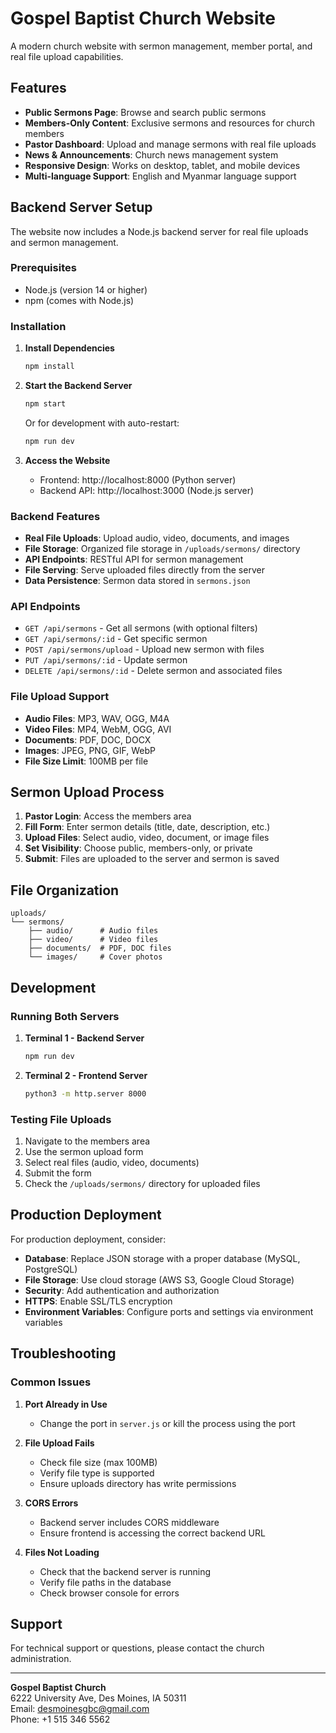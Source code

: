 # Gospel Baptist Church Website

A modern church website with sermon management, member portal, and real file upload capabilities.

## Features

- **Public Sermons Page**: Browse and search public sermons
- **Members-Only Content**: Exclusive sermons and resources for church members
- **Pastor Dashboard**: Upload and manage sermons with real file uploads
- **News & Announcements**: Church news management system
- **Responsive Design**: Works on desktop, tablet, and mobile devices
- **Multi-language Support**: English and Myanmar language support

## Backend Server Setup

The website now includes a Node.js backend server for real file uploads and sermon management.

### Prerequisites

- Node.js (version 14 or higher)
- npm (comes with Node.js)

### Installation

1. **Install Dependencies**
   ```bash
   npm install
   ```

2. **Start the Backend Server**
   ```bash
   npm start
   ```
   
   Or for development with auto-restart:
   ```bash
   npm run dev
   ```

3. **Access the Website**
   - Frontend: http://localhost:8000 (Python server)
   - Backend API: http://localhost:3000 (Node.js server)

### Backend Features

- **Real File Uploads**: Upload audio, video, documents, and images
- **File Storage**: Organized file storage in `/uploads/sermons/` directory
- **API Endpoints**: RESTful API for sermon management
- **File Serving**: Serve uploaded files directly from the server
- **Data Persistence**: Sermon data stored in `sermons.json`

### API Endpoints

- `GET /api/sermons` - Get all sermons (with optional filters)
- `GET /api/sermons/:id` - Get specific sermon
- `POST /api/sermons/upload` - Upload new sermon with files
- `PUT /api/sermons/:id` - Update sermon
- `DELETE /api/sermons/:id` - Delete sermon and associated files

### File Upload Support

- **Audio Files**: MP3, WAV, OGG, M4A
- **Video Files**: MP4, WebM, OGG, AVI
- **Documents**: PDF, DOC, DOCX
- **Images**: JPEG, PNG, GIF, WebP
- **File Size Limit**: 100MB per file

## Sermon Upload Process

1. **Pastor Login**: Access the members area
2. **Fill Form**: Enter sermon details (title, date, description, etc.)
3. **Upload Files**: Select audio, video, document, or image files
4. **Set Visibility**: Choose public, members-only, or private
5. **Submit**: Files are uploaded to the server and sermon is saved

## File Organization

```
uploads/
└── sermons/
    ├── audio/      # Audio files
    ├── video/      # Video files
    ├── documents/  # PDF, DOC files
    └── images/     # Cover photos
```

## Development

### Running Both Servers

1. **Terminal 1 - Backend Server**
   ```bash
   npm run dev
   ```

2. **Terminal 2 - Frontend Server**
   ```bash
   python3 -m http.server 8000
   ```

### Testing File Uploads

1. Navigate to the members area
2. Use the sermon upload form
3. Select real files (audio, video, documents)
4. Submit the form
5. Check the `/uploads/sermons/` directory for uploaded files

## Production Deployment

For production deployment, consider:

- **Database**: Replace JSON storage with a proper database (MySQL, PostgreSQL)
- **File Storage**: Use cloud storage (AWS S3, Google Cloud Storage)
- **Security**: Add authentication and authorization
- **HTTPS**: Enable SSL/TLS encryption
- **Environment Variables**: Configure ports and settings via environment variables

## Troubleshooting

### Common Issues

1. **Port Already in Use**
   - Change the port in `server.js` or kill the process using the port

2. **File Upload Fails**
   - Check file size (max 100MB)
   - Verify file type is supported
   - Ensure uploads directory has write permissions

3. **CORS Errors**
   - Backend server includes CORS middleware
   - Ensure frontend is accessing the correct backend URL

4. **Files Not Loading**
   - Check that the backend server is running
   - Verify file paths in the database
   - Check browser console for errors

## Support

For technical support or questions, please contact the church administration.

---

**Gospel Baptist Church**  
6222 University Ave, Des Moines, IA 50311  
Email: desmoinesgbc@gmail.com  
Phone: +1 515 346 5562
